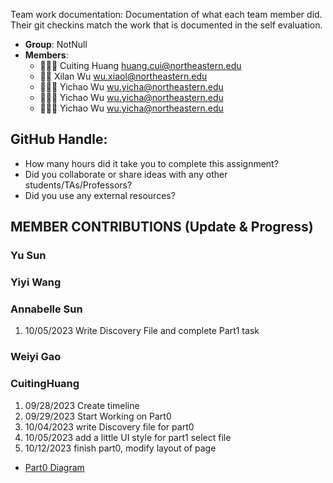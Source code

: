 Team work documentation: Documentation of what each team member did. Their git checkins match the work that is documented in the self evaluation.

- **Group**: NotNull
- **Members**:
  - 🧙🏻‍♀️ Cuiting Huang <huang.cui@northeastern.edu>
  - 🧙‍♂️ Xilan Wu <wu.xiaol@northeastern.edu>
  - 🧙🏻‍♀️ Yichao Wu <wu.yicha@northeastern.edu>
  - 🧙🏻‍♀️ Yichao Wu <wu.yicha@northeastern.edu>
  - 🧙🏻‍♀️ Yichao Wu <wu.yicha@northeastern.edu>

## GitHub Handle:
- How many hours did it take you to complete this assignment?
- Did you collaborate or share ideas with any other students/TAs/Professors?
- Did you use any external resources?

## MEMBER CONTRIBUTIONS (Update & Progress)

### Yu Sun
### Yiyi Wang
### Annabelle Sun
1. 10/05/2023 Write Discovery File and complete Part1 task
### Weiyi Gao
### CuitingHuang
1. 09/28/2023 Create timeline
2. 09/29/2023 Start Working on Part0 
3. 10/04/2023 write Discovery file for part0
4. 10/05/2023 add a little UI style for part1 select file 
4. 10/12/2023 finish part0, modify layout of page
 - [Part0 Diagram](https://lucid.app/lucidchart/b7b3ac78-be59-46a9-92c9-d4d860bf4ea8/edit?viewport_loc=388%2C610%2C2439%2C1010%2C0_0&invitationId=inv_794a3221-40ca-490f-b1f7-7a4b3a8c6437)
